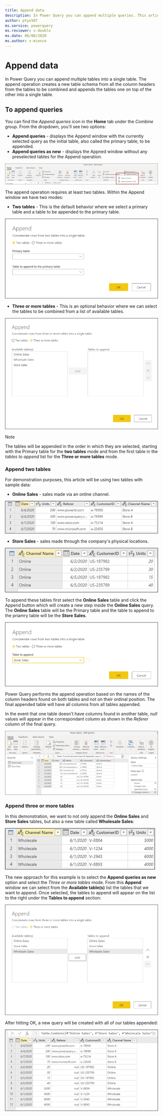 ```yaml
---
title: Append data
description: In Power Query you can append multiple queries. This article demonstrates how to append table queries in Power Query.
author: ptyx507
ms.service: powerquery
ms.reviewer: v-douklo
ms.date: 06/08/2020
ms.author: v-miesco
---
```


# Append data

In Power Query you can append multiple tables into a single table. The append operation creates a new table schema from all the column headers from the tables to be combined and appends the tables one on top of the other into a single table.

## To append queries

You can find the *Append queries* icon in the **Home** tab under the *Combine* group. From the dropdown, you'll see two options:

* **Append queries** - displays the Append window with the currently selected query as the initial table,  also called the primary table, to be appended.
* **Append queries as new** - displays the Appned window without any preselected tables for the Append operation.

![Append queries icons](images/me-append-queries-icons.png)

The append operation requires at least two tables. Within the Append window we have two modes:
* **Two tables** - This is the default behavior where we select a primary table and a table to be appended to the primary table.

![Two tables Append window](images/me-append-queries-two-window.png)

* **Three or more tables** - This is an optional behavior where we can select the tables to be combined from a list of available tables.

![Three or more tables Append window](images/me-append-queries-three-or-more-window.png)

>[!Note]
>The tables will be appended in the order in which they are selected, starting with the Primary table for the **two tables** mode and from the first table in the *tables to append* list for the **Three or more tables** mode.

### Append two tables

For demonstration purposes, this article will be using two tables with sample data:

* **Online Sales** - sales made via an online channel.

![Sample online sales table](images/me-append-queries-sample-online-sales.png)

* **Store Sales** - sales made through the company's physical locations.

![Sample store sales table](images/me-append-queries-sample-store-sales.png)

To append these tables first select the **Online Sales** table and click the Append button which will create a new step inside the **Online Sales** query. The **Online Sales** table will be the Primary table and the table to append to the priamry table will be the **Store Sales**.

![Sample append two tables](images/me-append-queries-sample-two-tables-window.png)

Power Query performs the append operation based on the names of the column headers found on both tables and not on their ordinal position. The final appended table will have all columns from all tables appended. 

In the event that one table doesn't have columns found in another table, *null* values will appear in the correspondant column as shown in the *Referer* column of the final query.

![Sample output append two tables](images/me-append-queries-sample-two-tables-output.png)

### Append three or more tables

In this demonstration, we want to not only append the **Online Sales** and **Store Sales** tables, but also a new table called **Wholesale Sales**:

![Sample wholesale sales table](images/me-append-queries-sample-wholesale-sales.png)

The new approach for this example is to select the **Append queries as new** option and select the *Three or more tables* mode. From this **Append** window we can select from the **Available table(s)** list the tables that we want to append. Once selected, the tables to append will appear on the list to the right under the **Tables to append** section:

![Three or more tables sample append window](images/me-append-queries-sample-three-more-tables-window.png)

After hitting OK, a new query will be created with all of our tables appended:

![Three or more tables sample append output](images/me-append-queries-sample-three-more-tables-output.png)
